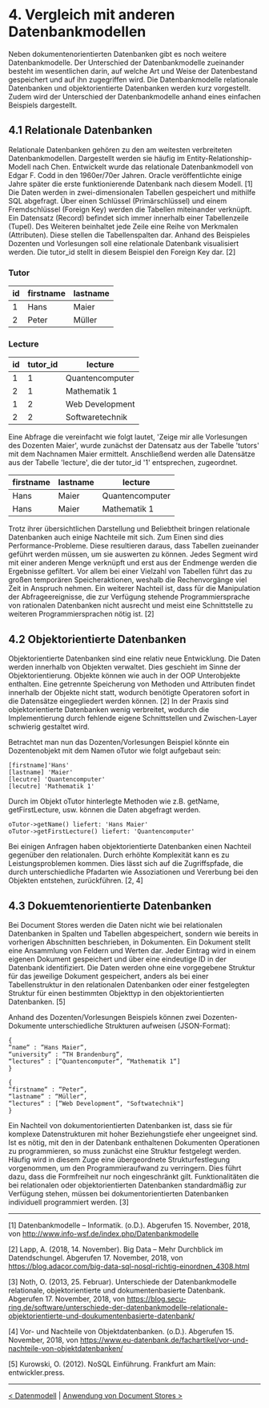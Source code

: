# 4. Vergleich mit anderen Datenbankmodellen 

Neben dokumentenorientierten Datenbanken gibt es noch weitere Datenbankmodelle. Der Unterschied der Datenbankmodelle zueinander besteht im wesentlichen darin, auf welche Art und Weise der Datenbestand gespeichert und auf ihn zugegriffen wird. Die Datenbankmodelle relationale Datenbanken und objektorientierte Datenbanken werden kurz vorgestellt. Zudem wird der Unterschied der Datenbankmodelle anhand eines einfachen Beispiels dargestellt.

## 4.1 Relationale Datenbanken

Relationale Datenbanken gehören zu den am weitesten verbreiteten Datenbankmodellen. Dargestellt werden sie häufig im Entity-Relationship-Modell nach Chen. Entwickelt wurde das relationale Datenbankmodell von Edgar F. Codd in den 1960er/70er Jahren. Oracle veröffentlichte einige Jahre später die erste funktionierende Datenbank nach diesem Modell. [1] Die Daten werden in zwei-dimensionalen Tabellen gespeichert und mithilfe SQL abgefragt. Über einen Schlüssel (Primärschlüssel) und einem Fremdschlüssel (Foreign Key) werden die Tabellen miteinander verknüpft. Ein Datensatz (Record) befindet sich immer innerhalb einer Tabellenzeile (Tupel). Des Weiteren beinhaltet jede Zeile eine Reihe von Merkmalen (Attributen). Diese stellen die Tabellenspalten dar. Anhand des Beispieles Dozenten und Vorlesungen soll eine relationale Datenbank visualisiert werden. Die tutor_id stellt in diesem Beispiel den Foreign Key dar. [2]

### Tutor

| id | firstname	| lastname 	|
|----|----------	|------------	|
| 1  | Hans   	| Maier		|
| 2  | Peter	 	| Müller		|

### Lecture

| id | tutor_id	| lecture				|
|----|----------	|-------------------|
| 1  | 1  		| Quantencomputer  	|
| 2  | 1 			| Mathematik 1  		|
| 1  | 2  		| Web Development  	|
| 2  | 2 			| Softwaretechnik 	|


Eine Abfrage die vereinfacht wie folgt lautet, 'Zeige mir alle Vorlesungen des Dozenten Maier', wurde zunächst der Datensatz aus der Tabelle 'tutors' mit dem Nachnamen Maier ermittelt. Anschließend werden alle Datensätze aus der Tabelle 'lecture', die der tutor_id '1' entsprechen, zugeordnet.

| firstname  	| lastname  	| lecture          | 
|------------	|------------	|------------------|
| Hans			| Maier 		| Quantencomputer  |   
| Hans 		| Maier   	| Mathematik 1     | 


Trotz ihrer übersichtlichen Darstellung und Beliebtheit bringen relationale Datenbanken auch einige Nachteile mit sich. Zum Einen sind dies Performance-Probleme. Diese resultieren daraus, dass Tabellen zueinander geführt werden müssen, um sie auswerten zu können. Jedes Segment wird mit einer anderen Menge verknüpft und erst aus der Endmenge werden die Ergebnisse gefiltert. Vor allem bei einer Vielzahl von Tabellen führt das zu großen temporären Speicheraktionen, weshalb die Rechenvorgänge viel Zeit in Anspruch nehmen. Ein weiterer Nachteil ist, dass für die Manipulation der Abfrageereignisse, die zur Verfügung stehende Programmiersprache von rationalen Datenbanken nicht ausrecht und meist eine Schnittstelle zu weiteren Programmiersprachen nötig ist. [2]

## 4.2 Objektorientierte Datenbanken

Objektorientierte Datenbanken sind eine relativ neue Entwicklung. Die Daten werden innerhalb von Objekten verwaltet. Dies geschieht im Sinne der Objektorientierung. Objekte können wie auch in der OOP Unterobjekte enthalten. Eine getrennte Speicherung von Methoden und Attributen findet innerhalb der Objekte nicht statt, wodurch benötigte Operatoren sofort in die Datensätze eingegliedert werden können. [2] In der Praxis sind objektorientierte Datenbanken wenig verbreitet, wodurch die Implementierung durch fehlende eigene Schnittstellen und Zwischen-Layer schwierig gestaltet wird. 

Betrachtet man nun das Dozenten/Vorlesungen Beispiel könnte ein Dozentenobjekt mit dem Namen oTutor wie folgt aufgebaut sein:

`[firstname]'Hans'`<br>
`[lastname] 'Maier'`<br>
`[lecutre] 'Quantencomputer'`<br>
`[lecutre] 'Mathematik 1'`

Durch im Objekt oTutor hinterlegte Methoden wie z.B. getName, getFirstLecture, usw. können die Daten abgefragt werden.

`oTutor->getName() liefert: 'Hans Maier'`<br>
`oTutor->getFirstLecture() liefert: 'Quantencomputer'`

Bei einigen Anfragen haben objektorientierte Datenbanken einen Nachteil gegenüber den relationalen. Durch erhöhte Komplexität kann es zu Leistungsproblemen kommen. Dies lässt sich auf die Zugriffspfade, die durch unterschiedliche Pfadarten wie Assoziationen und Vererbung bei den Objekten entstehen, zurückführen. [2, 4]

## 4.3 Dokuemtenorientierte Datenbanken

Bei Document Stores werden die Daten nicht wie bei relationalen Datenbanken in Spalten und Tabellen abgespeichert, sondern wie bereits in vorherigen Abschnitten beschrieben, in Dokumenten. Ein Dokument stellt eine Ansammlung von Feldern und Werten dar. Jeder Eintrag wird in einem eigenen Dokument gespeichert und über eine eindeutige ID in der Datenbank identifiziert. Die Daten werden ohne eine vorgegebene Struktur für das jeweilige Dokument gespeichert, anders als bei einer Tabellenstruktur in den relationalen Datenbanken oder einer festgelegten Struktur für einen bestimmten Objekttyp in den objektorientierten Datenbanken. [5]

Anhand des Dozenten/Vorlesungen Beispiels können zwei Dozenten-Dokumente unterschiedliche Strukturen aufweisen (JSON-Format):

```
{ 
“name“ : “Hans Maier“, 
“university“ : “TH Brandenburg“, 
“lectures“ : [“Quantencomputer“, “Mathematik 1“]
}
```
```
{
“firstname“ : “Peter“,
“lastname“ : “Müller“,
“lectures“ : [“Web Development“, "Softwatechnik"]
}
```

Ein Nachteil von dokumentorientierten Datenbanken ist, dass sie für komplexe Datenstrukturen mit hoher Beziehungstiefe eher ungeeignet sind. Ist es nötig, mit den in der Datenbank enthaltenen Dokumenten Operationen zu programmieren, so muss zunächst eine Struktur festgelegt werden. Häufig wird in diesem Zuge eine übergeordnete Strukturfestlegung vorgenommen, um den Programmieraufwand zu verringern. Dies führt dazu, dass die Formfreiheit nur noch eingeschränkt gilt. Funktionalitäten die bei relationalen oder objektorientierten Datenbanken standardmäßig zur Verfügung stehen, müssen bei dokumentorientierten Datenbanken individuell programmiert werden. [3]

---

[1] Datenbankmodelle – Informatik. (o.D.). Abgerufen 15. November, 2018, von http://www.info-wsf.de/index.php/Datenbankmodelle

[2] Lapp, A. (2018, 14. November). Big Data – Mehr Durchblick im Datendschungel. Abgerufen 17. November, 2018, von https://blog.adacor.com/big-data-sql-nosql-richtig-einordnen_4308.html

[3] Noth, O. (2013, 25. Februar). Unterschiede der Datenbankmodelle relationale, objektorientierte und dokumentenbasierte Datenbank. Abgerufen 17. November, 2018, von https://blog.secu-ring.de/software/unterschiede-der-datenbankmodelle-relationale-objektorientierte-und-doukumentenbasierte-datenbank/

[4] Vor- und Nachteile von Objektdatenbanken. (o.D.). Abgerufen 15. November, 2018, von https://www.eu-datenbank.de/fachartikel/vor-und-nachteile-von-objektdatenbanken/

[5] Kurowski, O. (2012). NoSQL Einführung. Frankfurt am Main: entwickler.press.

------

[< Datenmodell](05_Datenmodell.md)		|   [Anwendung von Document Stores >](07_Anwendung-von-DocumentStores.md)
